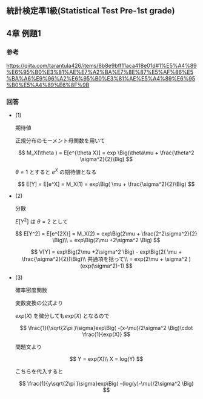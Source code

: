 ## 統計検定準1級(Statistical Test Pre-1st grade)
## 4章 例題1
### 参考

https://qiita.com/tarantula426/items/8b8e9bff11aca418e01d#1%E5%A4%89%E6%95%B0%E3%81%AE%E7%A2%BA%E7%8E%87%E5%AF%86%E5%BA%A6%E9%96%A2%E6%95%B0%E3%81%AE%E5%A4%89%E6%95%B0%E5%A4%89%E6%8F%9B

### 回答

- (1)
    
    期待値
    
    正規分布のモーメント母関数を用いて
    
    $$
    M_X(\theta ) = E[e^{\theta X}] = exp \Big(\theta\mu + \frac{\theta^2 \sigma^2}{2}\Big)
    $$
    
    $\theta=1$ とすると $e^X$ の期待値となる
    
    $$
    E[Y] = E[e^X] = M_X(1) = exp\Big( \mu + \frac{\sigma^2}{2}\Big)
    $$
    

- (2)
    
    分散
    
    $E[Y^2]$ は $\theta = 2$ として
    
    $$
    E[Y^2] = E[e^{2X}] = M_X(2) = exp\Big(2\mu + \frac{2^2\sigma^2}{2} \Big)\\
    = exp\Big(2\mu +2\sigma^2 \Big)
    $$
    
    $$
    V[Y] = exp\Big(2\mu +2\sigma^2 \Big) - exp\Big(2( \mu + \frac{\sigma^2}{2})\Big)\\
    共通項を括って\\
    = exp(2\mu + \sigma^2 )(exp(\sigma^2)-1)
    $$
    
- (3)
    
    確率密度関数
    
    変数変換の公式より
    
    $exp(X)$ を微分しても$exp(X)$ となるので
    
    $$
    \frac{1}{\sqrt{2\pi }\sigma}exp\Big( -(x-\mu)/2\sigma^2 \Big)\cdot \frac{1}{exp(X)}
    $$
    
    問題文より
    
    $$
    Y = exp(X)\\
    X = log(Y)
    $$
    
    こちらを代入すると
    
    $$
    \frac{1}{y\sqrt{2\pi }\sigma}exp\Big( -(log(y)-\mu)/2\sigma^2 \Big)
    $$